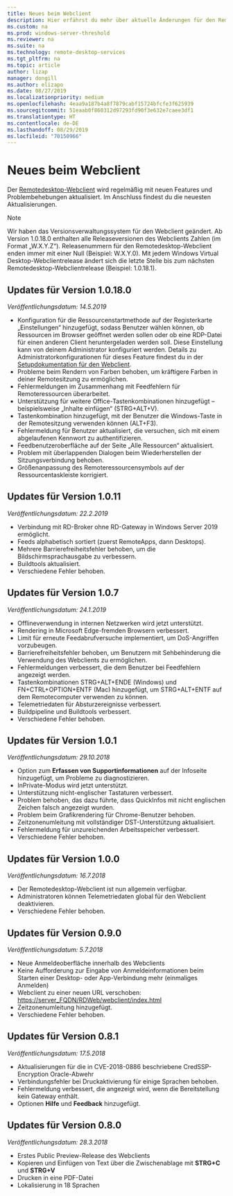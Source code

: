 ```yaml
---
title: Neues beim Webclient
description: Hier erfährst du mehr über aktuelle Änderungen für den Remotedesktop-Webclient.
ms.custom: na
ms.prod: windows-server-threshold
ms.reviewer: na
ms.suite: na
ms.technology: remote-desktop-services
ms.tgt_pltfrm: na
ms.topic: article
author: lizap
manager: dongill
ms.author: elizapo
ms.date: 08/27/2019
ms.localizationpriority: medium
ms.openlocfilehash: 4eaa9a187b4a8f7879cabf15724bfcfe3f625939
ms.sourcegitcommit: 51eaab0f860312d97293fd90f3e632e7caee3df1
ms.translationtype: HT
ms.contentlocale: de-DE
ms.lasthandoff: 08/29/2019
ms.locfileid: "70150966"
---
```

# <a name="whats-new-in-the-web-client"></a>Neues beim Webclient

Der [Remotedesktop-Webclient](remote-desktop-web-client.md) wird regelmäßig mit neuen Features und Problembehebungen aktualisiert. Im Anschluss findest du die neuesten Aktualisierungen.

> [!NOTE]
> Wir haben das Versionsverwaltungssystem für den Webclient geändert. Ab Version 1.0.18.0 enthalten alle Releaseversionen des Webclients Zahlen (im Format „W.X.Y.Z“). Releasenummern für den Remotedesktop-Webclient enden immer mit einer Null (Beispiel: W.X.Y.0). Mit jedem Windows Virtual Desktop-Webclientrelease ändert sich die letzte Stelle bis zum nächsten Remotedesktop-Webclientrelease (Beispiel: 1.0.18.1).

## <a name="updates-for-version-10180"></a>Updates für Version 1.0.18.0
*Veröffentlichungsdatum: 14.5.2019*

- Konfiguration für die Ressourcenstartmethode auf der Registerkarte „Einstellungen“ hinzugefügt, sodass Benutzer wählen können, ob Ressourcen im Browser geöffnet werden sollen oder ob eine RDP-Datei für einen anderen Client heruntergeladen werden soll. Diese Einstellung kann von deinem Administrator konfiguriert werden. Details zu Administratorkonfigurationen für dieses Feature findest du in der [Setupdokumentation für den Webclient](remote-desktop-web-client-admin.md).
- Probleme beim Rendern von Farben behoben, um kräftigere Farben in deiner Remotesitzung zu ermöglichen.
- Fehlermeldungen im Zusammenhang mit Feedfehlern für Remoteressourcen überarbeitet. 
- Unterstützung für weitere Office-Tastenkombinationen hinzugefügt – beispielsweise „Inhalte einfügen“ (STRG+ALT+V).
- Tastenkombination hinzugefügt, mit der Benutzer die Windows-Taste in der Remotesitzung verwenden können (ALT+F3).
- Fehlermeldung für Benutzer aktualisiert, die versuchen, sich mit einem abgelaufenen Kennwort zu authentifizieren.
- Feedbenutzeroberfläche auf der Seite „Alle Ressourcen“ aktualisiert.
- Problem mit überlappenden Dialogen beim Wiederherstellen der Sitzungsverbindung behoben.
- Größenanpassung des Remoteressourcensymbols auf der Ressourcentaskleiste korrigiert.

## <a name="updates-for-version-1011"></a>Updates für Version 1.0.11
*Veröffentlichungsdatum: 22.2.2019*

- Verbindung mit RD-Broker ohne RD-Gateway in Windows Server 2019 ermöglicht.
- Feeds alphabetisch sortiert (zuerst RemoteApps, dann Desktops).
- Mehrere Barrierefreiheitsfehler behoben, um die Bildschirmsprachausgabe zu verbessern.
- Buildtools aktualisiert.
- Verschiedene Fehler behoben.

## <a name="updates-for-version-107"></a>Updates für Version 1.0.7
*Veröffentlichungsdatum: 24.1.2019*

- Offlineverwendung in internen Netzwerken wird jetzt unterstützt.
- Rendering in Microsoft Edge-fremden Browsern verbessert.
- Limit für erneute Feedabrufversuche implementiert, um DoS-Angriffen vorzubeugen.
- Barrierefreiheitsfehler behoben, um Benutzern mit Sehbehinderung die Verwendung des Webclients zu ermöglichen.
- Fehlermeldungen verbessert, die dem Benutzer bei Feedfehlern angezeigt werden.
- Tastenkombinationen STRG+ALT+ENDE (Windows) und FN+CTRL+OPTION+ENTF (Mac) hinzugefügt, um STRG+ALT+ENTF auf dem Remotecomputer verwenden zu können.
- Telemetriedaten für Absturzereignisse verbessert.
- Buildpipeline und Buildtools verbessert.
- Verschiedene Fehler behoben.

## <a name="updates-for-version-101"></a>Updates für Version 1.0.1
*Veröffentlichungsdatum: 29.10.2018*

- Option zum **Erfassen von Supportinformationen** auf der Infoseite hinzugefügt, um Probleme zu diagnostizieren.
- InPrivate-Modus wird jetzt unterstützt.
- Unterstützung nicht-englischer Tastaturen verbessert.
- Problem behoben, das dazu führte, dass QuickInfos mit nicht englischen Zeichen falsch angezeigt wurden.
- Problem beim Grafikrendering für Chrome-Benutzer behoben.
- Zeitzonenumleitung mit vollständiger DST-Unterstützung aktualisiert.
- Fehlermeldung für unzureichenden Arbeitsspeicher verbessert.
- Verschiedene Fehler behoben.

## <a name="updates-for-version-100"></a>Updates für Version 1.0.0
*Veröffentlichungsdatum: 16.7.2018*

- Der Remotedesktop-Webclient ist nun allgemein verfügbar.
- Administratoren können Telemetriedaten global für den Webclient deaktivieren.
- Verschiedene Fehler behoben.

## <a name="updates-for-version-090"></a>Updates für Version 0.9.0
*Veröffentlichungsdatum: 5.7.2018*

- Neue Anmeldeoberfläche innerhalb des Webclients
- Keine Aufforderung zur Eingabe von Anmeldeinformationen beim Starten einer Desktop- oder App-Verbindung mehr (einmaliges Anmelden)
- Webclient zu einer neuen URL verschoben: <https://server_FQDN/RDWeb/webclient/index.html>
- Zeitzonenumleitung hinzugefügt.
- Verschiedene Fehler behoben.

## <a name="updates-for-version-081"></a>Updates für Version 0.8.1
*Veröffentlichungsdatum: 17.5.2018*

- Aktualisierungen für die in CVE-2018-0886 beschriebene CredSSP-Encryption Oracle-Abwehr
- Verbindungsfehler bei Druckaktivierung für einige Sprachen behoben.
- Fehlermeldung verbessert, die angezeigt wird, wenn die Bereitstellung kein Gateway enthält.
- Optionen **Hilfe** und **Feedback** hinzugefügt.

## <a name="updates-for-version-080"></a>Updates für Version 0.8.0
*Veröffentlichungsdatum: 28.3.2018*

- Erstes Public Preview-Release des Webclients
- Kopieren und Einfügen von Text über die Zwischenablage mit **STRG+C** und **STRG+V**
- Drucken in eine PDF-Datei
- Lokalisierung in 18 Sprachen
 

